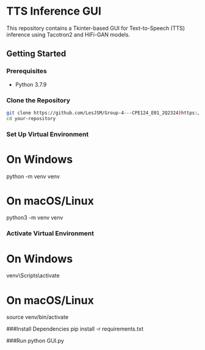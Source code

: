 # TTS Inference GUI

This repository contains a Tkinter-based GUI for Text-to-Speech (TTS) inference using Tacotron2 and HiFi-GAN models.

## Getting Started

### Prerequisites

- Python 3.7.9

### Clone the Repository

```bash
git clone https://github.com/LesJSM/Group-4---CPE124_E01_2Q2324)https://github.com/LesJSM/Group-4---CPE124_E01_2Q2324
cd your-repository
```

### Set Up Virtual Environment
# On Windows
python -m venv venv

# On macOS/Linux
python3 -m venv venv

### Activate Virtual Environment
# On Windows
venv\Scripts\activate

# On macOS/Linux
source venv/bin/activate

###Install Dependencies
pip install -r requirements.txt

###Run
python GUI.py

